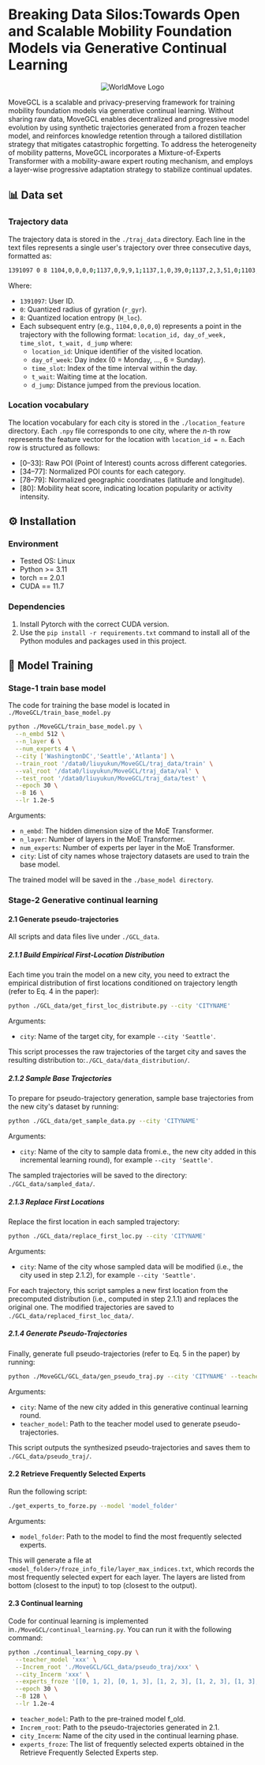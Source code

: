 # Breaking Data Silos:Towards Open and Scalable Mobility Foundation Models via Generative Continual Learning
<!-- add image -->
<p align="center">
  <img src="fig/MoveGCL_new.png" alt="WorldMove Logo"/>
</p>
MoveGCL is a scalable and privacy-preserving framework for training mobility foundation models via generative continual learning. Without sharing raw data, MoveGCL enables decentralized and progressive model evolution by using synthetic trajectories generated from a frozen teacher model, and reinforces knowledge retention through a tailored distillation strategy that mitigates catastrophic forgetting. To address the heterogeneity of mobility patterns, MoveGCL incorporates a Mixture-of-Experts Transformer with a mobility-aware expert routing mechanism, and employs a layer-wise progressive adaptation strategy to stabilize continual updates.

## 📊 Data set
### Trajectory data
The trajectory data is stored in the `./traj_data` directory. Each line in the text files represents a single user's trajectory over three consecutive days, formatted as: 
```bash
1391097 0 8 1104,0,0,0,0;1137,0,9,9,1;1137,1,0,39,0;1137,2,3,51,0;1103,2,17,14,1;1137,2,22,5,1
```
Where:
- `1391097`: User ID.
- `0`: Quantized radius of gyration (`r_gyr`).
- `8`: Quantized location entropy (`H_loc`).
- Each subsequent entry (e.g., `1104,0,0,0,0`) represents a point in the trajectory with the following format: `location_id, day_of_week, time_slot, t_wait, d_jump` where:
    - `location_id`: Unique identifier of the visited location.
    - `day_of_week`: Day index (0 = Monday, ..., 6 = Sunday).
    - `time_slot`: Index of the time interval within the day.
    - `t_wait`: Waiting time at the location.
    - `d_jump`: Distance jumped from the previous location.

### Location vocabulary
The location vocabulary for each city is stored in the `./location_feature` directory. Each `.npy` file corresponds to one city, where the *n*-th row represents the feature vector for the location with `location_id = n`. Each row is structured as follows:
- [0–33]: Raw POI (Point of Interest) counts across different categories.
- [34–77]: Normalized POI counts for each category.
- [78–79]: Normalized geographic coordinates (latitude and longitude).
- [80]: Mobility heat score, indicating location popularity or activity intensity.

## ⚙️ Installation
### Environment
- Tested OS: Linux
- Python >= 3.11
- torch == 2.0.1
- CUDA == 11.7
### Dependencies
1. Install Pytorch with the correct CUDA version.
2. Use the `pip install -r requirements.txt` command to install all of the Python modules and packages used in this project.
## 🏃 Model Training

### Stage-1 train base model
The code for training the base model is located in `./MoveGCL/train_base_model.py`
```bash
python ./MoveGCL/train_base_model.py \
  --n_embd 512 \
  --n_layer 6 \
  --num_experts 4 \
  --city ['WashingtonDC','Seattle','Atlanta'] \
  --train_root '/data0/liuyukun/MoveGCL/traj_data/train' \
  --val_root '/data0/liuyukun/MoveGCL/traj_data/val' \
  --test_root '/data0/liuyukun/MoveGCL/traj_data/test' \
  --epoch 30 \
  --B 16 \
  --lr 1.2e-5
```
Arguments:
- `n_embd`: The hidden dimension size of the MoE Transformer.
- `n_layer`: Number of layers in the MoE Transformer.
- `num_experts`: Number of experts per layer in the MoE Transformer.
- `city`: List of city names whose trajectory datasets are used to train the base model.   

The trained model will be saved in the `./base_model directory`.

### Stage-2 Generative continual learning
#### 2.1 Generate pseudo-trajectories
All scripts and data files live under `./GCL_data`.
##### 2.1.1 Build Empirical First-Location Distribution   
Each time you train the model on a new city, you need to extract the empirical distribution of first locations conditioned on trajectory length (refer to Eq. 4 in the paper):
```bash
python ./GCL_data/get_first_loc_distribute.py --city 'CITYNAME'
```
Arguments:
- `city`: Name of the target city, for example `--city 'Seattle'`.  

This script processes the raw trajectories of the target city and saves the resulting distribution to:`./GCL_data/data_distribution/`.
##### 2.1.2 Sample Base Trajectories   
To prepare for pseudo-trajectory generation, sample base trajectories from the new city's dataset by running:
```bash
python ./GCL_data/get_sample_data.py --city 'CITYNAME'
```
Arguments:
- `city`: Name of the city to sample data fromi.e., the new city added in this incremental learning round), for example `--city 'Seattle'`.   

The sampled trajectories will be saved to the directory: `./GCL_data/sampled_data/`.  
##### 2.1.3 Replace First Locations   
Replace the first location in each sampled trajectory:
```bash
python ./GCL_data/replace_first_loc.py --city 'CITYNAME'
```
Arguments:
- `city`: Name of the city whose sampled data will be modified (i.e., the city used in step 2.1.2), for example `--city 'Seattle'`.

For each trajectory, this script samples a new first location from the precomputed distribution (i.e., computed in step 2.1.1) and replaces the original one. The modified trajectories are saved to `./GCL_data/replaced_first_loc_data/`.   
##### 2.1.4 Generate Pseudo-Trajectories
Finally, generate full pseudo-trajectories (refer to Eq. 5 in the paper) by running:
```bash
python ./MoveGCL/GCL_data/gen_pseudo_traj.py --city 'CITYNAME' --teacher_model 'model_folder'
```
Arguments:
- `city`: Name of the new city added in this generative continual learning round.   
- `teacher_model`: Path to the teacher model used to generate pseudo-trajectories.   

This script outputs the synthesized pseudo-trajectories and saves them to `./GCL_data/pseudo_traj/`.

#### 2.2 Retrieve Frequently Selected Experts
Run the following script:
```bash
./get_experts_to_forze.py --model 'model_folder'
```
Arguments:
- `model_folder`: Path to the model to find the most frequently selected experts.   

This will generate a file at `<model_folder>/froze_info_file/layer_max_indices.txt`, which records the most frequently selected expert for each layer. The layers are listed from bottom (closest to the input) to top (closest to the output).   

#### 2.3 Continual learning
Code for continual learning is implemented in<code>./MoveGCL/continual_learning.py</code>. You can run it with the following command:
```bash
python ./continual_learning_copy.py \
  --teacher_model 'xxx' \
  --Increm_root './MoveGCL/GCL_data/pseudo_traj/xxx' \
  --city_Incerm 'xxx' \
  --experts_froze '[[0, 1, 2], [0, 1, 3], [1, 2, 3], [1, 2, 3], [1, 3], [0]]' \
  --epoch 30 \
  --B 128 \
  --lr 1.2e-4
```
- `teacher_model`: Path to the pre-trained model f_old.  
- `Increm_root`: Path to the pseudo-trajectories generated in 2.1.   
- `city_Incerm`: Name of the city used in the continual learning phase.   
- `experts_froze`: The list of frequently selected experts obtained in the Retrieve Frequently Selected Experts step. 
